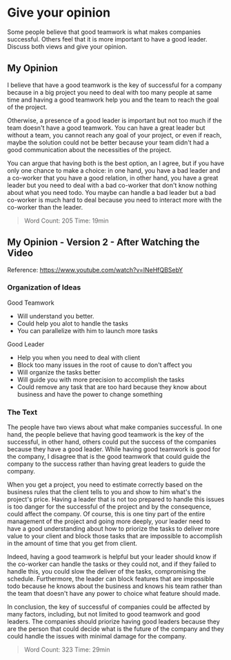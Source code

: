 # Give your opinion

Some people believe that good teamwork is what makes companies successful. Others feel that it is more important to have a good leader. Discuss both views and give your opinion.

## My Opinion

I believe that have a good teamwork is the key of successful for a company because in a big project you need to deal with too many people at same time and having a good teamwork help you and the team to reach the goal of the project.

Otherwise, a presence of a good leader is important but not too much if the team doesn't have a good teamwork. You can have a great leader but without a team, you cannot reach any goal of your project, or even if reach, maybe the solution could not be better because your team didn't had a good communication about the necessities of the project.

You can argue that having both is the best option, an I agree, but if you have only one chance to make a choice: in one hand, you have a bad leader and a co-worker that you have a good relation, in other hand, you have a great leader but you need to deal with a bad co-worker that don't know nothing about what you need todo. You maybe can handle a bad leader but a bad co-worker is much hard to deal because you need to interact more with the co-worker than the leader.

> Word Count: 205
> Time: 19min

## My Opinion - Version 2 - After Watching the Video

Reference: https://www.youtube.com/watch?v=lNeHfQBSebY

### Organization of Ideas

Good Teamwork

- Will understand you better.
- Could help you alot to handle the tasks
- You can parallelize with him to launch more tasks  

Good Leader

- Help you when you need to deal with client
- Block too many issues in the root of cause to don't affect you
- Will organize the tasks better
- Will guide you with more precision to accomplish the tasks
- Could remove any task that are too hard because they know about business and have the power to change something

### The Text

The people have two views about what make companies successful. In one hand, the people believe that having good teamwork is the key of the successful, in other hand, others could put the success of the companies because they have a good leader. While having good teamwork is good for the company, I disagree that is the good teamwork that could guide the company to the success rather than having great leaders to guide the company.

When you get a project, you need to estimate correctly based on the business rules that the client tells to you and show to him what's the project's price. Having a leader that is not too prepared to handle this issues is too danger for the successful of the project and by the consequence, could affect the company. Of course, this is one tiny part of the entire management of the project and going more deeply, your leader need to have a good understanding about how to priorize the tasks to deliver more value to your client and block those tasks that are impossible to accomplish in the amount of time that you get from client.

Indeed, having a good teamwork is helpful but your leader should know if the co-worker can handle the tasks or they could not, and if they failed to handle this, you could slow the deliver of the tasks, compromising the schedule. Furthermore, the leader can block features that are impossible todo because he knows about the business and knows his team rather than the team that doesn't have any power to choice what feature should made.

In conclusion, the key of successful of companies could be affected by many factors, including, but not limited to good teamwork and good leaders. The companies should priorize having good leaders because they are the person that could decide what is the future of the company and they could handle the issues with minimal damage for the company.

> Word Count: 323
> Time: 29min
